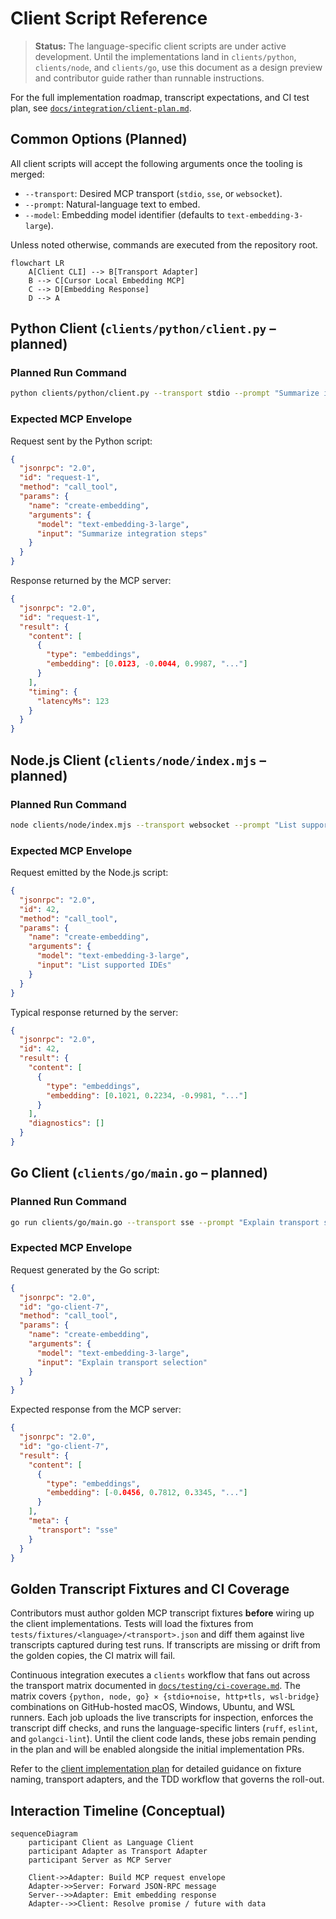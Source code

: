# Client Script Reference

> **Status:** The language-specific client scripts are under active development. Until
> the implementations land in `clients/python`, `clients/node`, and `clients/go`, use
> this document as a design preview and contributor guide rather than runnable
> instructions.

For the full implementation roadmap, transcript expectations, and CI test plan, see
[`docs/integration/client-plan.md`](./client-plan.md).

## Common Options (Planned)

All client scripts will accept the following arguments once the tooling is merged:

- `--transport`: Desired MCP transport (`stdio`, `sse`, or `websocket`).
- `--prompt`: Natural-language text to embed.
- `--model`: Embedding model identifier (defaults to `text-embedding-3-large`).

Unless noted otherwise, commands are executed from the repository root.

```mermaid
flowchart LR
    A[Client CLI] --> B[Transport Adapter]
    B --> C[Cursor Local Embedding MCP]
    C --> D[Embedding Response]
    D --> A
```

## Python Client (`clients/python/client.py` – planned)

### Planned Run Command

```bash
python clients/python/client.py --transport stdio --prompt "Summarize integration steps" --model text-embedding-3-large
```

### Expected MCP Envelope

Request sent by the Python script:

```json
{
  "jsonrpc": "2.0",
  "id": "request-1",
  "method": "call_tool",
  "params": {
    "name": "create-embedding",
    "arguments": {
      "model": "text-embedding-3-large",
      "input": "Summarize integration steps"
    }
  }
}
```

Response returned by the MCP server:

```json
{
  "jsonrpc": "2.0",
  "id": "request-1",
  "result": {
    "content": [
      {
        "type": "embeddings",
        "embedding": [0.0123, -0.0044, 0.9987, "..."]
      }
    ],
    "timing": {
      "latencyMs": 123
    }
  }
}
```

## Node.js Client (`clients/node/index.mjs` – planned)

### Planned Run Command

```bash
node clients/node/index.mjs --transport websocket --prompt "List supported IDEs" --model text-embedding-3-large
```

### Expected MCP Envelope

Request emitted by the Node.js script:

```json
{
  "jsonrpc": "2.0",
  "id": 42,
  "method": "call_tool",
  "params": {
    "name": "create-embedding",
    "arguments": {
      "model": "text-embedding-3-large",
      "input": "List supported IDEs"
    }
  }
}
```

Typical response returned by the server:

```json
{
  "jsonrpc": "2.0",
  "id": 42,
  "result": {
    "content": [
      {
        "type": "embeddings",
        "embedding": [0.1021, 0.2234, -0.9981, "..."]
      }
    ],
    "diagnostics": []
  }
}
```

## Go Client (`clients/go/main.go` – planned)

### Planned Run Command

```bash
go run clients/go/main.go --transport sse --prompt "Explain transport selection" --model text-embedding-3-large
```

### Expected MCP Envelope

Request generated by the Go script:

```json
{
  "jsonrpc": "2.0",
  "id": "go-client-7",
  "method": "call_tool",
  "params": {
    "name": "create-embedding",
    "arguments": {
      "model": "text-embedding-3-large",
      "input": "Explain transport selection"
    }
  }
}
```

Expected response from the MCP server:

```json
{
  "jsonrpc": "2.0",
  "id": "go-client-7",
  "result": {
    "content": [
      {
        "type": "embeddings",
        "embedding": [-0.0456, 0.7812, 0.3345, "..."]
      }
    ],
    "meta": {
      "transport": "sse"
    }
  }
}
```

## Golden Transcript Fixtures and CI Coverage

Contributors must author golden MCP transcript fixtures **before** wiring up the
client implementations. Tests will load the fixtures from
`tests/fixtures/<language>/<transport>.json` and diff them against live transcripts
captured during test runs. If transcripts are missing or drift from the golden copies,
the CI matrix will fail.

Continuous integration executes a `clients` workflow that fans out across the transport
matrix documented in [`docs/testing/ci-coverage.md`](../testing/ci-coverage.md). The
matrix covers `{python, node, go} × {stdio+noise, http+tls, wsl-bridge}` combinations on
GitHub-hosted macOS, Windows, Ubuntu, and WSL runners. Each job uploads the live
transcripts for inspection, enforces the transcript diff checks, and runs the
language-specific linters (`ruff`, `eslint`, and `golangci-lint`). Until the client code
lands, these jobs remain pending in the plan and will be enabled alongside the initial
implementation PRs.

Refer to the [client implementation plan](./client-plan.md) for detailed guidance on
fixture naming, transport adapters, and the TDD workflow that governs the roll-out.

## Interaction Timeline (Conceptual)

```mermaid
sequenceDiagram
    participant Client as Language Client
    participant Adapter as Transport Adapter
    participant Server as MCP Server

    Client->>Adapter: Build MCP request envelope
    Adapter->>Server: Forward JSON-RPC message
    Server-->>Adapter: Emit embedding response
    Adapter-->>Client: Resolve promise / future with data
```

